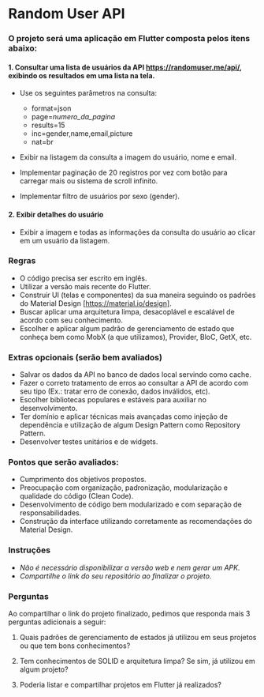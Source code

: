# Random User API

### O projeto será uma aplicação em Flutter composta pelos itens abaixo: 

#### 1. Consultar uma lista de usuários da API https://randomuser.me/api/, exibindo os resultados em uma lista na tela.

- Use os seguintes parâmetros na consulta:

  - format=json
  - page=*numero_da_pagina*
  - results=15
  - inc=gender,name,email,picture
  - nat=br

- Exibir na listagem da consulta a imagem do usuário, nome e email.
- Implementar paginação de 20 registros por vez com botão para carregar mais ou sistema de scroll infinito.
- Implementar filtro de usuários por sexo (gender).

#### 2. Exibir detalhes do usuário

- Exibir a imagem e todas as informações da consulta do usuário ao clicar em um usuário da listagem.
 
### Regras

- O código precisa ser escrito em inglês.
- Utilizar a versão mais recente do Flutter.
- Construir UI (telas e componentes) da sua maneira seguindo os padrões do Material Design [https://material.io/design].
- Buscar aplicar uma arquitetura limpa, desacoplável e escalável de acordo com seu conhecimento.
- Escolher e aplicar algum padrão de gerenciamento de estado que conheça bem como MobX (a que utilizamos), Provider, BloC, GetX, etc.
 
### Extras opcionais (serão bem avaliados) 

- Salvar os dados da API no banco de dados local servindo como cache.
- Fazer o correto tratamento de erros ao consultar a API de acordo com seu tipo (Ex.: tratar erro de conexão, dados inválidos, etc).
- Escolher bibliotecas populares e estáveis para auxiliar no desenvolvimento.
- Ter domínio e aplicar técnicas mais avançadas como injeção de dependência e utilização de algum Design Pattern como Repository Pattern.
- Desenvolver testes unitários e de widgets.

### Pontos que serão avaliados: 

- Cumprimento dos objetivos propostos.
- Preocupação com organização, padronização, modularização e qualidade do código (Clean Code).
- Desenvolvimento de código bem modularizado e com separação de responsabilidades.
- Construção da interface utilizando corretamente as recomendações do Material Design. 

### Instruções

- *Não é necessário disponibilizar a versão web e nem gerar um APK.*
- *Compartilhe o link do seu repositório ao finalizar o projeto.*

### Perguntas

Ao compartilhar o link do projeto finalizado, pedimos que responda mais 3 perguntas adicionais a seguir:

1) Quais padrões de gerenciamento de estados já utilizou em seus projetos ou que tem bons conhecimentos?

2) Tem conhecimentos de SOLID e arquitetura limpa? Se sim, já utilizou em algum projeto?

3) Poderia listar e compartilhar projetos em Flutter já realizados?
